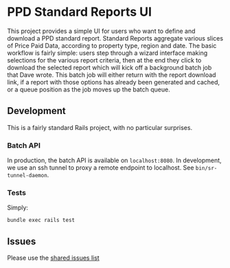 # PPD Standard Reports UI

This project provides a simple UI for users who want to
define and download a PPD standard report. Standard Reports
aggregate various slices of Price Paid Data, according to
property type, region and date. The basic workflow is fairly
simple: users step through a wizard interface making selections
for the various report criteria, then at the end they click
to download the selected report which will kick off a background
batch job that Dave wrote. This batch job will either return
with the report download link, if a report with those options
has already been generated and cached, or a queue position
as the job moves up the batch queue.

## Development

This is a fairly standard Rails project, with no particular
surprises.

### Batch API

In production, the batch API is available on `localhost:8080`.
In development, we use an ssh tunnel to proxy a remote endpoint
to localhost. See `bin/sr-tunnel-daemon`.

### Tests

Simply:

    bundle exec rails test

## Issues

Please use the [shared issues list](https://github.com/epimorphics/hmlr-linked-data/issues)
